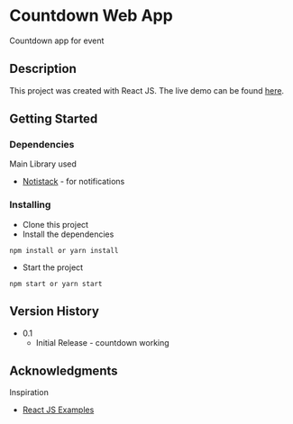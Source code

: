 # Countdown Web App

Countdown app for event

## Description

This project was created with React JS. The live demo can be found [here](https://countdown-web-app.vercel.app/).

## Getting Started

### Dependencies

Main Library used

- [Notistack](https://www.npmjs.com/package/notistack) - for notifications

### Installing

- Clone this project
- Install the dependencies

```
npm install or yarn install
```

- Start the project

```
npm start or yarn start
```

## Version History

- 0.1
  - Initial Release - countdown working

## Acknowledgments

Inspiration

- [React JS Examples](https://reactjsexample.com/a-simple-countdown-created-using-vite-react-typescript-and-sass/)

